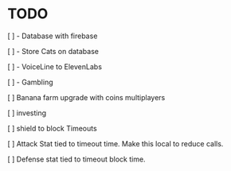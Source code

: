 # TODO
[ ] - Database with firebase

[ ] - Store Cats on database

[ ] - VoiceLine to ElevenLabs

[ ] - Gambling

[ ] Banana farm upgrade with coins multiplayers

[ ] investing

[ ] shield to block Timeouts

[ ] Attack Stat tied to timeout time. Make this local to reduce calls. 

[ ] Defense stat tied to timeout block time.